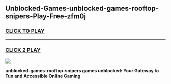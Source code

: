 
## Unblocked-Games-unblocked-games-rooftop-snipers-Play-Free-zfm0j
<h3>
<a href="https://premium76.site?title=unblocked-games-rooftop-snipers&ref=18A1">CLICK TO PLAY</a></h3>
<hr>

<h3>
<a href="https://premium76.site?title=unblocked-games-rooftop-snipers&ref=18A1">CLICK 2 PLAY</a>
  
</h3>

<a href="https://premium76.site?title=unblocked-games-rooftop-snipers&ref=18A1"><img src="https://clearcache.store/games.png"></a>


**unblocked-games-rooftop-snipers games unblocked: Your Gateway to Fun and Accessible Online Gaming**
